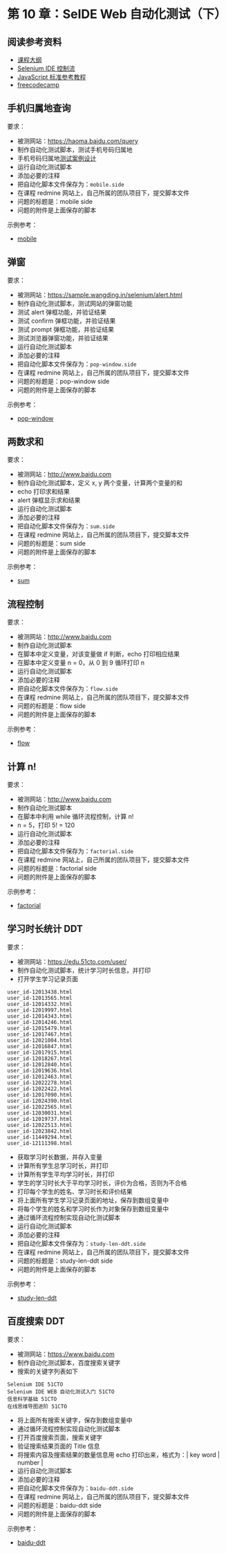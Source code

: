 # 第 10 章：SeIDE Web 自动化测试（下）

## 阅读参考资料

- [课程大纲](http://naotu.baidu.com/file/3eac522d757bf8b4822b37280d5c4ff7?token=2ea0dfb5502d6a4e)
- [Selenium IDE 控制流](https://selenium.wangding.in/control-flow.html)
- [JavaScript 标准参考教程](http://JavaScript.ruanyifeng.com)
- [freecodecamp](https://freecodecamp.cn/)

## 手机归属地查询

要求：
- 被测网站：https://haoma.baidu.com/query
- 制作自动化测试脚本，测试手机号码归属地
- 手机号码归属地[测试案例设计](https://processon.com/view/581805e0e4b09047a82bd47c)
- 运行自动化测试脚本
- 添加必要的注释
- 把自动化脚本文件保存为：`mobile.side`
- 在课程 redmine 网站上，自己所属的团队项目下，提交脚本文件
- 问题的标题是：mobile side
- 问题的附件是上面保存的脚本

示例参考：
- [mobile](https://github.com/wangding/selenium-ide-demo/blob/master/test/mobile.side)

## 弹窗

要求：
- 被测网站：https://sample.wangding.in/selenium/alert.html
- 制作自动化测试脚本，测试网站的弹窗功能
- 测试 alert 弹框功能，并验证结果
- 测试 confirm 弹框功能，并验证结果
- 测试 prompt 弹框功能，并验证结果
- 测试浏览器弹窗功能，并验证结果
- 运行自动化测试脚本
- 添加必要的注释
- 把自动化脚本文件保存为：`pop-window.side`
- 在课程 redmine 网站上，自己所属的团队项目下，提交脚本文件
- 问题的标题是：pop-window side
- 问题的附件是上面保存的脚本

示例参考：
- [pop-window](https://github.com/wangding/selenium-ide-demo/blob/master/test/pop-window.side)

## 两数求和

要求：
- 被测网站：http://www.baidu.com
- 制作自动化测试脚本，定义 x, y 两个变量，计算两个变量的和
- echo 打印求和结果
- alert 弹框显示求和结果
- 运行自动化测试脚本
- 添加必要的注释
- 把自动化脚本文件保存为：`sum.side`
- 在课程 redmine 网站上，自己所属的团队项目下，提交脚本文件
- 问题的标题是：sum side
- 问题的附件是上面保存的脚本

示例参考：
- [sum](https://github.com/wangding/selenium-ide-demo/blob/master/test/sum.side)

## 流程控制

要求：
- 被测网站：http://www.baidu.com
- 制作自动化测试脚本
- 在脚本中定义变量，对该变量做 if 判断，echo 打印相应结果
- 在脚本中定义变量 n = 0，从 0 到 9 循环打印 n
- 运行自动化测试脚本
- 添加必要的注释
- 把自动化脚本文件保存为：`flow.side`
- 在课程 redmine 网站上，自己所属的团队项目下，提交脚本文件
- 问题的标题是：flow side
- 问题的附件是上面保存的脚本

示例参考：
- [flow](https://github.com/wangding/selenium-ide-demo/blob/master/test/flow.side)

## 计算 n!

要求：
- 被测网站：http://www.baidu.com
- 制作自动化测试脚本
- 在脚本中利用 while 循环流程控制，计算 n!
- n = 5，打印 5! = 120
- 运行自动化测试脚本
- 添加必要的注释
- 把自动化脚本文件保存为：`factorial.side`
- 在课程 redmine 网站上，自己所属的团队项目下，提交脚本文件
- 问题的标题是：factorial side
- 问题的附件是上面保存的脚本

示例参考：
- [factorial](https://github.com/wangding/selenium-ide-demo/blob/master/test/factorial.side)

## 学习时长统计 DDT

要求：
- 被测网站：https://edu.51cto.com/user/
- 制作自动化测试脚本，统计学习时长信息，并打印
- 打开学生学习记录页面
```
user_id-12013438.html
user_id-12013565.html
user_id-12014332.html
user_id-12019997.html
user_id-12014343.html
user_id-12014246.html
user_id-12015479.html
user_id-12017467.html
user_id-12021004.html
user_id-12016847.html
user_id-12017915.html
user_id-12018267.html
user_id-12012840.html
user_id-12019636.html
user_id-12012463.html
user_id-12022278.html
user_id-12022422.html
user_id-12017090.html
user_id-12024390.html
user_id-12022565.html
user_id-12030031.html
user_id-12019737.html
user_id-12022513.html
user_id-12023842.html
user_id-11449294.html
user_id-12111398.html
```
- 获取学习时长数据，并存入变量
- 计算所有学生总学习时长，并打印
- 计算所有学生平均学习时长，并打印
- 学生的学习时长大于平均学习时长，评价为合格，否则为不合格
- 打印每个学生的姓名、学习时长和评价结果
- 将上面所有学生学习记录页面的地址，保存到数组变量中
- 将每个学生的姓名和学习时长作为对象保存到数组变量中
- 通过循环流程控制实现自动化测试脚本
- 运行自动化测试脚本
- 添加必要的注释
- 把自动化脚本文件保存为：`study-len-ddt.side`
- 在课程 redmine 网站上，自己所属的团队项目下，提交脚本文件
- 问题的标题是：study-len-ddt side
- 问题的附件是上面保存的脚本

示例参考：
- [study-len-ddt](https://github.com/wangding/selenium-ide-demo/blob/master/test/study-len-ddt.side)


## 百度搜索 DDT

要求：
- 被测网站：https://www.baidu.com
- 制作自动化测试脚本，百度搜索关键字
- 搜索的关键字列表如下
```
Selenium IDE 51CTO
Selenium IDE WEB 自动化测试入门 51CTO
信息科学基础 51CTO
在线思维导图进阶 51CTO
```
- 将上面所有搜索关键字，保存到数组变量中
- 通过循环流程控制实现自动化测试脚本
- 打开百度搜索页面，搜索关键字
- 验证搜索结果页面的 Title 信息
- 将搜索内容及搜索结果的数量信息用 echo 打印出来，格式为：| key word | number |
- 运行自动化测试脚本
- 添加必要的注释
- 把自动化脚本文件保存为：`baidu-ddt.side`
- 在课程 redmine 网站上，自己所属的团队项目下，提交脚本文件
- 问题的标题是：baidu-ddt side
- 问题的附件是上面保存的脚本

示例参考：
- [baidu-ddt](https://github.com/wangding/selenium-ide-demo/blob/master/test/baidu-ddt.side)
